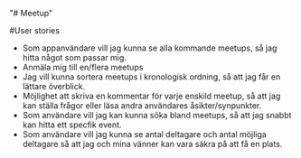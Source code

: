 "# Meetup" 

#User stories
- Som appanvändare vill jag kunna se alla kommande meetups, så jag hitta något som passar mig.
- Anmäla mig till en/flera meetups
- Jag vill kunna sortera meetups i kronologisk ordning, så att jag får en lättare överblick.
- Möjlighet att skriva en kommentar för varje enskild meetup, så att jag kan ställa frågor eller läsa andra användares åsikter/synpunkter.
- Som användare vill jag kan kunna söka bland meetups, så att jag snabbt kan hitta ett specfik event.
- Som användare vill jag kunna se antal deltagare och antal möjliga deltagare så att jag och mina vänner kan vara säkra på att få en plats.